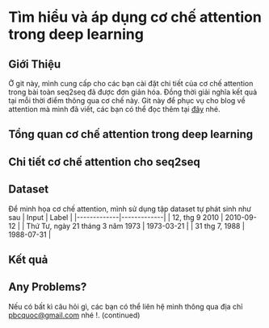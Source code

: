 # Tìm hiểu và áp dụng cơ chế attention trong deep learning
## Giới Thiệu
Ở git này, mình cung cấp cho các bạn cài đặt chi tiết của cơ chế attention trong bài toàn seq2seq đã được đơn giản hóa. Đồng thời giải nghĩa kết quả tại mỗi thời điểm thông qua cơ chế này. Git này để phục vụ cho blog về attention mà mình đã viết, các bạn có thể đọc thêm tại [đây](https://pbcquoc.github.io/attention/) nhé.
## Tổng quan cơ chế attention trong deep learning

## Chi tiết cơ chế attention cho seq2seq
## Dataset
Để minh họa cơ chế attention, mình sử dụng tập dataset tự phát sinh như sau
| Input        | Label           |
|-------------|-------------|
| 12, thg 9 2010      | 2010-09-12 |
| Thứ Tư, ngày 21 tháng 3 năm 1973      | 1973-03-21      |
| 31 thg 7, 1988 | 1988-07-31      |
## Kết quả
## Any Problems?
Nếu có bất kì câu hỏi gì, các bạn có thể liên hệ mình thông qua địa chỉ pbcquoc@gmail.com nhé !.
(continued)
